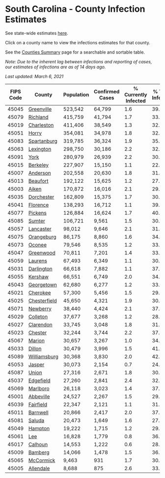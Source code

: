 # South Carolina - County Infection Estimates

See state-wide estimates [here](/infections/us-sc).

Click on a county name to view the infections estimates for that county.

See the [Counties Summary](/infections/summary-counties) page for a searchable and sortable table.

*Note: Due to the inherent lag between infections and reporting of cases, our estimates of infections are as of 14 days ago.*

*Last updated: March 6, 2021*

|   FIPS Code |                       County |   Population |   Confirmed Cases |   % Currently Infected |   % Total Infected |
|-------------|------------------------------|--------------|-------------------|------------------------|--------------------|
|       45045 |     [Greenville](greenville) |      523,542 |            64,799 |                    1.6 |               39.5 |
|       45079 |         [Richland](richland) |      415,759 |            41,794 |                    1.7 |               33.4 |
|       45019 |     [Charleston](charleston) |      411,406 |            38,549 |                    1.3 |               32.4 |
|       45051 |               [Horry](horry) |      354,081 |            34,978 |                    1.8 |               32.6 |
|       45083 |   [Spartanburg](spartanburg) |      319,785 |            36,324 |                    1.9 |               35.2 |
|       45063 |       [Lexington](lexington) |      298,750 |            30,186 |                    2.2 |               32.3 |
|       45091 |                 [York](york) |      280,979 |            26,939 |                    2.2 |               30.1 |
|       45015 |         [Berkeley](berkeley) |      227,907 |            15,150 |                    1.1 |               22.4 |
|       45007 |         [Anderson](anderson) |      202,558 |            20,630 |                    1.8 |               31.8 |
|       45013 |         [Beaufort](beaufort) |      192,122 |            15,625 |                    1.2 |               27.4 |
|       45003 |               [Aiken](aiken) |      170,872 |            16,016 |                    2.1 |               29.0 |
|       45035 |     [Dorchester](dorchester) |      162,809 |            15,375 |                    1.7 |               30.5 |
|       45041 |         [Florence](florence) |      138,293 |            16,712 |                    1.1 |               39.7 |
|       45077 |           [Pickens](pickens) |      126,884 |            16,624 |                    1.7 |               40.9 |
|       45085 |             [Sumter](sumter) |      106,721 |             9,561 |                    1.5 |               30.2 |
|       45057 |       [Lancaster](lancaster) |       98,012 |             9,646 |                    2.1 |               31.0 |
|       45075 |     [Orangeburg](orangeburg) |       86,175 |             8,860 |                    1.6 |               34.4 |
|       45073 |             [Oconee](oconee) |       79,546 |             8,535 |                    1.2 |               33.1 |
|       45047 |       [Greenwood](greenwood) |       70,811 |             7,201 |                    1.4 |               33.0 |
|       45059 |           [Laurens](laurens) |       67,493 |             6,349 |                    1.1 |               30.5 |
|       45031 |     [Darlington](darlington) |       66,618 |             7,882 |                    1.1 |               37.9 |
|       45055 |           [Kershaw](kershaw) |       66,551 |             6,749 |                    2.0 |               34.1 |
|       45043 |     [Georgetown](georgetown) |       62,680 |             6,277 |                    1.2 |               33.1 |
|       45021 |         [Cherokee](cherokee) |       57,300 |             5,456 |                    1.5 |               29.5 |
|       45025 | [Chesterfield](chesterfield) |       45,650 |             4,321 |                    1.9 |               30.3 |
|       45071 |         [Newberry](newberry) |       38,440 |             4,424 |                    2.1 |               37.3 |
|       45029 |         [Colleton](colleton) |       37,677 |             3,268 |                    1.2 |               28.7 |
|       45027 |       [Clarendon](clarendon) |       33,745 |             3,048 |                    1.8 |               31.2 |
|       45023 |           [Chester](chester) |       32,244 |             3,744 |                    2.2 |               37.3 |
|       45067 |             [Marion](marion) |       30,657 |             3,267 |                    1.0 |               34.5 |
|       45033 |             [Dillon](dillon) |       30,479 |             3,996 |                    1.5 |               41.9 |
|       45089 | [Williamsburg](williamsburg) |       30,368 |             3,830 |                    2.0 |               42.1 |
|       45053 |             [Jasper](jasper) |       30,073 |             2,154 |                    0.7 |               24.1 |
|       45087 |               [Union](union) |       27,316 |             2,671 |                    1.8 |               30.5 |
|       45037 |       [Edgefield](edgefield) |       27,260 |             2,841 |                    2.4 |               32.4 |
|       45069 |         [Marlboro](marlboro) |       26,118 |             3,023 |                    1.4 |               37.2 |
|       45001 |       [Abbeville](abbeville) |       24,527 |             2,267 |                    1.5 |               29.1 |
|       45039 |       [Fairfield](fairfield) |       22,347 |             2,121 |                    1.1 |               31.8 |
|       45011 |         [Barnwell](barnwell) |       20,866 |             2,417 |                    2.0 |               37.1 |
|       45081 |             [Saluda](saluda) |       20,473 |             1,649 |                    1.6 |               27.2 |
|       45049 |           [Hampton](hampton) |       19,222 |             1,715 |                    1.2 |               29.5 |
|       45061 |                   [Lee](lee) |       16,828 |             1,779 |                    0.8 |               36.3 |
|       45017 |           [Calhoun](calhoun) |       14,553 |             1,222 |                    0.6 |               28.6 |
|       45009 |           [Bamberg](bamberg) |       14,066 |             1,478 |                    1.5 |               36.0 |
|       45065 |       [McCormick](mccormick) |        9,463 |               931 |                    1.7 |               30.5 |
|       45005 |       [Allendale](allendale) |        8,688 |               875 |                    2.6 |               33.3 |